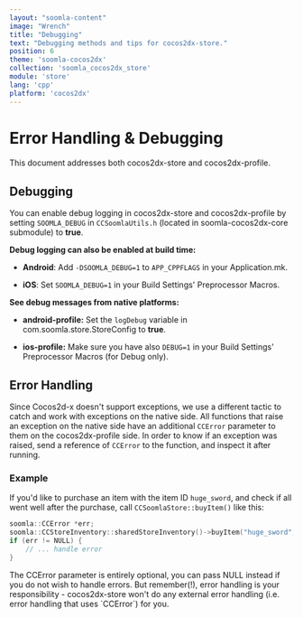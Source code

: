 ```yaml
---
layout: "soomla-content"
image: "Wrench"
title: "Debugging"
text: "Debugging methods and tips for cocos2dx-store."
position: 6
theme: 'soomla-cocos2dx'
collection: 'soomla_cocos2dx_store'
module: 'store'
lang: 'cpp'
platform: 'cocos2dx'
---
```


# Error Handling & Debugging

This document addresses both cocos2dx-store and cocos2dx-profile.

## Debugging

You can enable debug logging in cocos2dx-store and cocos2dx-profile by setting `SOOMLA_DEBUG` in `CCSoomlaUtils.h` (located in soomla-cocos2dx-core submodule) to **true**.  

**Debug logging can also be enabled at build time:**

- **Android**:  Add `-DSOOMLA_DEBUG=1` to `APP_CPPFLAGS` in your Application.mk.

- **iOS**:  Set `SOOMLA_DEBUG=1` in your Build Settings' Preprocessor Macros.

**See debug messages from native platforms:**

- **android-profile:** Set the `logDebug` variable in com.soomla.store.StoreConfig to **true**.

- **ios-profile:** Make sure you have also `DEBUG=1` in your Build Settings' Preprocessor Macros (for Debug only).


## Error Handling

Since Cocos2d-x doesn't support exceptions, we use a different tactic to catch and work with exceptions on the native side. All functions that raise an exception on the native side have an additional `CCError` parameter to them on the cocos2dx-profile side. In order to know if an exception was raised, send a reference of `CCError` to the function, and inspect it after running.

### Example

If you'd like to purchase an item with the item ID `huge_sword`, and check if all went well after the purchase, call `CCSoomlaStore::buyItem()` like this:

``` cpp
soomla::CCError *err;
soomla::CCStoreInventory::sharedStoreInventory()->buyItem("huge_sword", &err);
if (err != NULL) {
    // ... handle error
}
```

<div class="warning-box">The CCError parameter is entirely optional, you can pass NULL instead if you do not wish to handle errors. But remember(!), error handling is your responsibility - cocos2dx-store won't do any external error handling (i.e. error handling that uses `CCError`) for you.</div>
